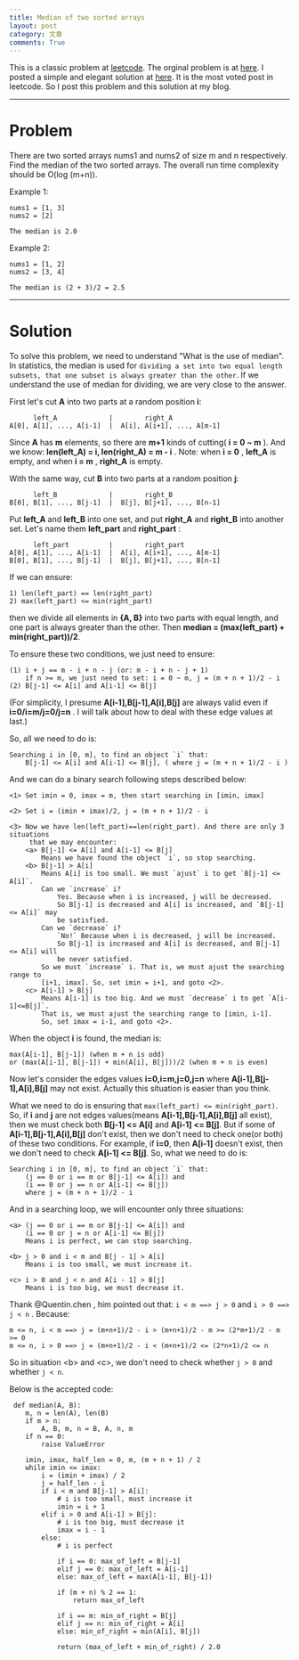 ```yaml
---
title: Median of two sorted arrays
layout: post
category: 文章
comments: True
---
```


This is a classic problem at [leetcode](https://leetcode.com). The orginal problem is at [here](https://leetcode.com/problems/median-of-two-sorted-arrays). I posted a simple and elegant solution at [here](https://discuss.leetcode.com/topic/4996/share-my-o-log-min-m-n-solution-with-explanation/108). It is the most voted post in leetcode. So I post this problem and this solution at my blog.

<!--more-->

---

Problem
=======

There are two sorted arrays nums1 and nums2 of size m and n respectively. Find the median of the two sorted arrays. The overall run time complexity should be O(log (m+n)).

Example 1:

    nums1 = [1, 3]
    nums2 = [2]

    The median is 2.0

Example 2:

    nums1 = [1, 2]
    nums2 = [3, 4]

    The median is (2 + 3)/2 = 2.5

---

Solution
========

To solve this problem, we need to understand "What is the use of median". In statistics, the median is used for `dividing a set into two equal length subsets, that one subset is always greater than the other`. If we understand the use of median for dividing, we are very close to the answer.

First let's cut **A** into two parts at a random position **i**:
    
          left_A             |        right_A
    A[0], A[1], ..., A[i-1]  |  A[i], A[i+1], ..., A[m-1]

Since **A** has **m** elements, so there are **m+1** kinds of cutting( **i = 0 ~ m** ). And we know: **len(left\_A) = i, len(right\_A) = m - i** . Note: when **i = 0** , **left\_A** is empty, and when **i = m** , **right\_A** is empty.

With the same way, cut **B** into two parts at a random position **j**:

          left_B             |        right_B
    B[0], B[1], ..., B[j-1]  |  B[j], B[j+1], ..., B[n-1]

Put **left\_A** and **left\_B** into one set, and put **right\_A** and **right\_B** into another set. Let's name them **left\_part** and **right\_part** :

          left_part          |        right_part
    A[0], A[1], ..., A[i-1]  |  A[i], A[i+1], ..., A[m-1]
    B[0], B[1], ..., B[j-1]  |  B[j], B[j+1], ..., B[n-1]

If we can ensure:

    1) len(left_part) == len(right_part)
    2) max(left_part) <= min(right_part)

then we divide all elements in **{A, B}** into two parts with equal length, and one part is always greater than the other. Then **median = (max(left\_part) + min(right\_part))/2**.

To ensure these two conditions, we just need to ensure:

    (1) i + j == m - i + n - j (or: m - i + n - j + 1)
        if n >= m, we just need to set: i = 0 ~ m, j = (m + n + 1)/2 - i
    (2) B[j-1] <= A[i] and A[i-1] <= B[j]

(For simplicity, I presume **A[i-1],B[j-1],A[i],B[j]** are always valid even if **i=0/i=m/j=0/j=n** . I will talk about how to deal with these edge values at last.)

So, all we need to do is:

    Searching i in [0, m], to find an object `i` that:
        B[j-1] <= A[i] and A[i-1] <= B[j], ( where j = (m + n + 1)/2 - i )

And we can do a binary search following steps described below:

    <1> Set imin = 0, imax = m, then start searching in [imin, imax]

    <2> Set i = (imin + imax)/2, j = (m + n + 1)/2 - i

    <3> Now we have len(left_part)==len(right_part). And there are only 3 situations
         that we may encounter:
        <a> B[j-1] <= A[i] and A[i-1] <= B[j]
            Means we have found the object `i`, so stop searching.
        <b> B[j-1] > A[i]
            Means A[i] is too small. We must `ajust` i to get `B[j-1] <= A[i]`.
            Can we `increase` i?
                Yes. Because when i is increased, j will be decreased.
                So B[j-1] is decreased and A[i] is increased, and `B[j-1] <= A[i]` may
                be satisfied.
            Can we `decrease` i?
                `No!` Because when i is decreased, j will be increased.
                So B[j-1] is increased and A[i] is decreased, and B[j-1] <= A[i] will
                be never satisfied.
            So we must `increase` i. That is, we must ajust the searching range to
            [i+1, imax]. So, set imin = i+1, and goto <2>.
        <c> A[i-1] > B[j]
            Means A[i-1] is too big. And we must `decrease` i to get `A[i-1]<=B[j]`.
            That is, we must ajust the searching range to [imin, i-1].
            So, set imax = i-1, and goto <2>.

When the object **i** is found, the median is:

    max(A[i-1], B[j-1]) (when m + n is odd)
    or (max(A[i-1], B[j-1]) + min(A[i], B[j]))/2 (when m + n is even)

Now let's consider the edges values **i=0,i=m,j=0,j=n** where **A[i-1],B[j-1],A[i],B[j]** may not exist. Actually this situation is easier than you think. 

What we need to do is ensuring that `max(left_part) <= min(right_part)`. So, if **i** and **j** are not edges values(means **A[i-1],B[j-1],A[i],B[j]** all exist), then we must check both **B[j-1] <= A[i]** and **A[i-1] <= B[j]**. But if some of **A[i-1],B[j-1],A[i],B[j]** don't exist, then we don't need to check one(or both) of these two conditions. For example, if **i=0**, then **A[i-1]** doesn't exist, then we don't need to check **A[i-1] <= B[j]**. So, what we need to do is:

    Searching i in [0, m], to find an object `i` that:
        (j == 0 or i == m or B[j-1] <= A[i]) and
        (i == 0 or j == n or A[i-1] <= B[j])
        where j = (m + n + 1)/2 - i

And in a searching loop, we will encounter only three situations:

    <a> (j == 0 or i == m or B[j-1] <= A[i]) and
        (i == 0 or j = n or A[i-1] <= B[j])
        Means i is perfect, we can stop searching.

    <b> j > 0 and i < m and B[j - 1] > A[i]
        Means i is too small, we must increase it.

    <c> i > 0 and j < n and A[i - 1] > B[j]
        Means i is too big, we must decrease it.

Thank @Quentin.chen , him pointed out that: `i < m ==> j > 0` and `i > 0 ==> j < n` . Because:

    m <= n, i < m ==> j = (m+n+1)/2 - i > (m+n+1)/2 - m >= (2*m+1)/2 - m >= 0    
    m <= n, i > 0 ==> j = (m+n+1)/2 - i < (m+n+1)/2 <= (2*n+1)/2 <= n

So in situation \<b\> and \<c\>, we don't need to check whether `j > 0` and whether `j < n`.

Below is the accepted code:

     def median(A, B):
        m, n = len(A), len(B)
        if m > n:
            A, B, m, n = B, A, n, m
        if n == 0:
            raise ValueError

        imin, imax, half_len = 0, m, (m + n + 1) / 2
        while imin <= imax:
            i = (imin + imax) / 2
            j = half_len - i
            if i < m and B[j-1] > A[i]:
                # i is too small, must increase it
                imin = i + 1
            elif i > 0 and A[i-1] > B[j]:
                # i is too big, must decrease it
                imax = i - 1
            else:
                # i is perfect

                if i == 0: max_of_left = B[j-1]
                elif j == 0: max_of_left = A[i-1]
                else: max_of_left = max(A[i-1], B[j-1])

                if (m + n) % 2 == 1:
                    return max_of_left

                if i == m: min_of_right = B[j]
                elif j == n: min_of_right = A[i]
                else: min_of_right = min(A[i], B[j])

                return (max_of_left + min_of_right) / 2.0
